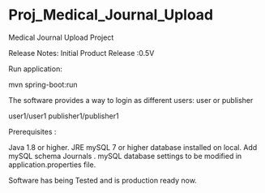 # Proj_Medical_Journal_Upload
Medical Journal Upload Project

Release Notes: 
Initial Product Release :0.5V

Run application:

mvn spring-boot:run

The software provides a way to login as different users: user or publisher

user1/user1
publisher1/publisher1

Prerequisites :

Java 1.8 or higher. JRE
mySQL 7 or higher database installed on local.
Add mySQL schema Journals .
mySQL database settings to be modified in application.properties file.


Software has being Tested and is production ready now.
